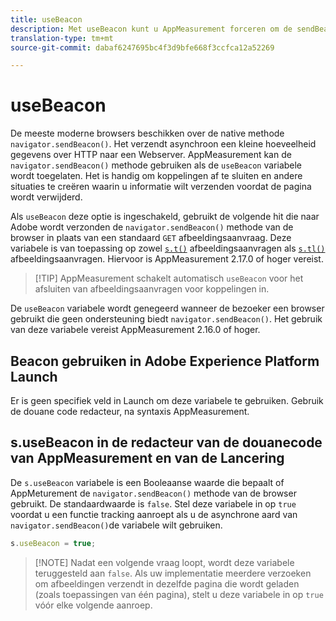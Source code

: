 ```yaml
---
title: useBeacon
description: Met useBeacon kunt u AppMeasurement forceren om de sendBeacon-API voor browsers te gebruiken
translation-type: tm+mt
source-git-commit: dabaf6247695bc4f3d9bfe668f3ccfca12a52269

---
```



# useBeacon

De meeste moderne browsers beschikken over de native methode `navigator.sendBeacon()`. Het verzendt asynchroon een kleine hoeveelheid gegevens over HTTP naar een Webserver. AppMeasurement kan de `navigator.sendBeacon()` methode gebruiken als de `useBeacon` variabele wordt toegelaten. Het is handig om koppelingen af te sluiten en andere situaties te creëren waarin u informatie wilt verzenden voordat de pagina wordt verwijderd.

Als `useBeacon` deze optie is ingeschakeld, gebruikt de volgende hit die naar Adobe wordt verzonden de `navigator.sendBeacon()` methode van de browser in plaats van een standaard `GET` afbeeldingsaanvraag. Deze variabele is van toepassing op zowel [`s.t()`](../functions/t-method.md) afbeeldingsaanvragen als [`s.tl()`](../functions/tl-method.md) afbeeldingsaanvragen. Hiervoor is AppMeasurement 2.17.0 of hoger vereist.

>[!TIP] AppMeasurement schakelt automatisch `useBeacon` voor het afsluiten van afbeeldingsaanvragen voor koppelingen in.

De `useBeacon` variabele wordt genegeerd wanneer de bezoeker een browser gebruikt die geen ondersteuning biedt `navigator.sendBeacon()`. Het gebruik van deze variabele vereist AppMeasurement 2.16.0 of hoger.

## Beacon gebruiken in Adobe Experience Platform Launch

Er is geen specifiek veld in Launch om deze variabele te gebruiken. Gebruik de douane code redacteur, na syntaxis AppMeasurement.

## s.useBeacon in de redacteur van de douanecode van AppMeasurement en van de Lancering

De `s.useBeacon` variabele is een Booleaanse waarde die bepaalt of AppMeturement de `navigator.sendBeacon()` methode van de browser gebruikt. De standaardwaarde is `false`. Stel deze variabele in op `true` voordat u een functie tracking aanroept als u de asynchrone aard van `navigator.sendBeacon()`de variabele wilt gebruiken.

```js
s.useBeacon = true;
```

>[!NOTE] Nadat een volgende vraag loopt, wordt deze variabele teruggesteld aan `false`. Als uw implementatie meerdere verzoeken om afbeeldingen verzendt in dezelfde pagina die wordt geladen (zoals toepassingen van één pagina), stelt u deze variabele in op `true` vóór elke volgende aanroep.
